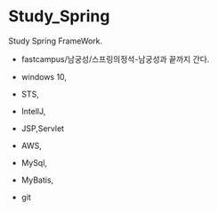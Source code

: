 # Study_Spring
Study Spring FrameWork.

- fastcampus/남궁성/스프링의정석-남궁성과 끝까지 간다.

- windows 10,
- STS,
- IntellJ,
- JSP,Servlet
- AWS,
- MySql,
- MyBatis,
- git 


